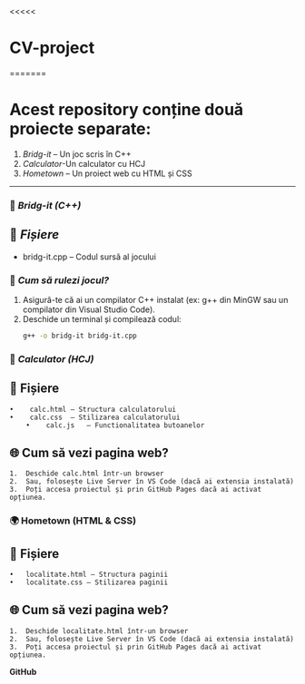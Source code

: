 <<<<<
# CV-project
=======



# Acest repository conține două proiecte separate:  

1. *Bridg-it* – Un joc scris în C++  
2. *Calculator*-Un calculator cu HCJ
3. *Hometown* – Un proiect web cu HTML și CSS

---

### 📌 *Bridg-it (C++)*  
## 📂 *Fișiere*  
- bridg-it.cpp – Codul sursă al jocului  

### 🚀 *Cum să rulezi jocul?*  
1. Asigură-te că ai un compilator C++ instalat (ex: g++ din MinGW sau un compilator din Visual Studio Code).  
2. Deschide un terminal și compilează codul:  
   ```sh
   g++ -o bridg-it bridg-it.cpp

### 🧮 *Calculator (HCJ)*
## 📂 Fișiere
	•	 calc.html – Structura calculatorului
	•	 calc.css  – Stilizarea calculatorului
        •	 calc.js   – Functionalitatea butoanelor
## 🌐 Cum să vezi pagina web?
	1.	Deschide calc.html într-un browser
	2.	Sau, folosește Live Server în VS Code (dacă ai extensia instalată)
	3.	Poți accesa proiectul și prin GitHub Pages dacă ai activat opțiunea.
     
### 🌍 Hometown (HTML & CSS)

## 📂 Fișiere
	•	localitate.html – Structura paginii
	•	localitate.css – Stilizarea paginii

## 🌐 Cum să vezi pagina web?
	1.	Deschide localitate.html într-un browser
	2.	Sau, folosește Live Server în VS Code (dacă ai extensia instalată)
	3.	Poți accesa proiectul și prin GitHub Pages dacă ai activat opțiunea.
**GitHub**
